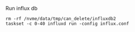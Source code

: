 
Run influx db

```
rm -rf /nvme/data/tmp/can_delete/influxdb2
taskset -c 0-40 influxd run -config influx.conf
```

